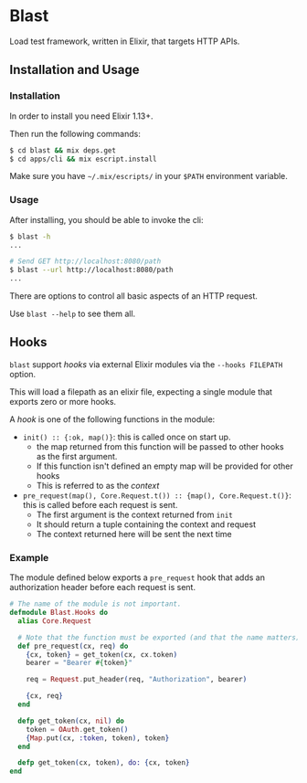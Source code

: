 # Blast

Load test framework, written in Elixir, that targets HTTP APIs.

## Installation and Usage

### Installation

In order to install you need Elixir 1.13+.

Then run the following commands:
```sh
$ cd blast && mix deps.get
$ cd apps/cli && mix escript.install
```

Make sure you have `~/.mix/escripts/` in your `$PATH` environment variable.

### Usage

After installing, you should be able to invoke the cli:

```sh
$ blast -h
...

# Send GET http://localhost:8080/path
$ blast --url http://localhost:8080/path
...
```

There are options to control all basic aspects of an HTTP request.

Use `blast --help` to see them all.

## Hooks
`blast` support _hooks_ via external Elixir modules via the `--hooks FILEPATH` option.

This will load a filepath as an elixir file, expecting a single module that exports
zero or more hooks.

A _hook_ is one of the following functions in the module:
- `init() :: {:ok, map()}`: this is called once on start up.
  - the map returned from this function will be passed to other hooks\
    as the first argument.
  - If this function isn't defined an empty map will be provided for other hooks
  - This is referred to as the _context_
- `pre_request(map(), Core.Request.t()) :: {map(), Core.Request.t()}`: this is called before each request is sent.
  - The first argument is the context returned from `init`
  - It should return a tuple containing the context and request
  - The context returned here will be sent the next time

### Example

The module defined below exports a `pre_request` hook that adds
an authorization header before each request is sent.

```elixir
# The name of the module is not important.
defmodule Blast.Hooks do
  alias Core.Request

  # Note that the function must be exported (and that the name matters).
  def pre_request(cx, req) do
    {cx, token} = get_token(cx, cx.token)
    bearer = "Bearer #{token}"

    req = Request.put_header(req, "Authorization", bearer)

    {cx, req}
  end

  defp get_token(cx, nil) do
    token = OAuth.get_token()
    {Map.put(cx, :token, token), token}
  end

  defp get_token(cx, token), do: {cx, token}
end
```

